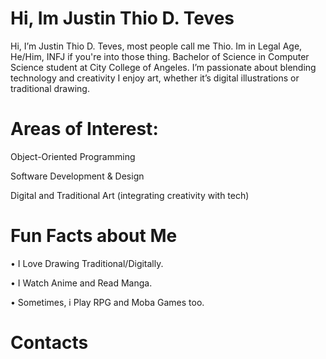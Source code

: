 # Hi, Im Justin Thio D. Teves

 
Hi, I’m Justin Thio D. Teves, most people call me Thio. Im in Legal Age, He/Him, INFJ if you're into those thing. Bachelor of Science in Computer Science student at City College of Angeles. I’m passionate about blending technology and creativity I enjoy art, whether it’s digital illustrations or traditional drawing.

# Areas of Interest:

Object-Oriented Programming

Software Development & Design

Digital and Traditional Art (integrating creativity with tech)

# Fun Facts about Me

  • I Love Drawing Traditional/Digitally.

  • I Watch Anime and Read Manga.

  • Sometimes, i Play RPG and Moba Games too.

# Contacts
